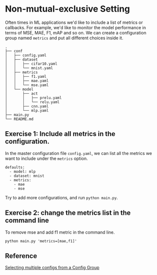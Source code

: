 # Non-mutual-exclusive Setting

Often times in ML applications we'd like to include a list of metrics or callbacks. 
For example, we'd like to monitor the model performance in terms of MSE, MAE, F1, mAP and so on.
We can create a configuration group named `metrics` and put all different choices inside it.

```
.
├── conf
│   ├── config.yaml
│   ├── dataset
│   │   ├── cifar10.yaml
│   │   └── mnist.yaml
│   ├── metrics
│   │   ├── f1.yaml
│   │   ├── mae.yaml
│   │   └── mse.yaml
│   └── model
│       ├── act
│       │   ├── prelu.yaml
│       │   └── relu.yaml
│       ├── cnn.yaml
│       └── mlp.yaml
├── main.py
└── README.md
```

## Exercise 1: Include all metrics in the configuration. 

In the master configuration file `config.yaml`, we can list all the metrics we want to include 
under the `metrics` option. 

```
defaults:
  - model: mlp
  - dataset: mnist
  - metrics:
    - mae
    - mse
```

Try to add more configurations, and run `python main.py`.


## Exercise 2: change the metrics list in the command line


To remove mse and add f1 metric in the command line.

```
python main.py 'metrics=[mae,f1]'
```


## Reference

[Selecting multiple configs from a Config Group](https://hydra.cc/docs/patterns/select_multiple_configs_from_config_group)
